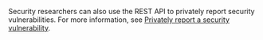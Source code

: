Security researchers can also use the REST API to privately report security vulnerabilities. For more information, see [Privately report a security vulnerability](/rest/security-advisories/repository-advisories#privately-report-a-security-vulnerability).
